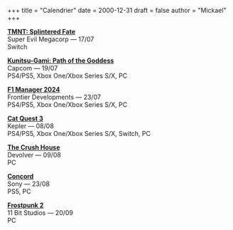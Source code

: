 +++
title = "Calendrier"
date = 2000-12-31
draft = false
author = "Mickael"
+++

**[TMNT: Splintered Fate](https://superevilmegacorp.com/games/tmnt-splintered-fate/)**\
Super Evil Megacorp — 17/07\
Switch

**[Kunitsu-Gami: Path of the Goddess](https://www.kunitsu-gami.com/en-us/)**\
Capcom — 19/07\
PS4/PS5, Xbox One/Xbox Series S/X, PC

**[F1 Manager 2024](https://www.f1manager.com)**\
Frontier Developments — 23/07\
PS4/PS5, Xbox One/Xbox Series S/X, PC

**[Cat Quest 3](https://www.thegentlebros.com/catquest3/)**\
Kepler — 08/08\
PS4/PS5, Xbox One/Xbox Series S/X, Switch, PC

**[The Crush House](https://thecrush.house)**\
Devolver — 09/08\
PC

**[Concord](https://www.playstation.com/en-ca/games/concord/)**\
Sony — 23/08\
PS5, PC

**[Frostpunk 2](https://frostpunk2.com)**\
11 Bit Studios — 20/09\
PC